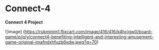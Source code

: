# Connect-4

**Connect 4 Project**

![image]
(https://rukminim1.flixcart.com/image/416/416/k4hcjgw0/board-game/p/q/y/connect4-benefiting-intelligent-and-interesting-amusement-game-original-imafndxhfuzb6xdw.jpeg?q=70)

